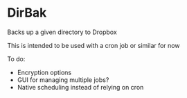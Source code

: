 # DirBak
Backs up a given directory to Dropbox

This is intended to be used with a cron job or similar for now 

To do:

- Encryption options 
- GUI for  managing multiple jobs? 
- Native scheduling instead of relying on cron
